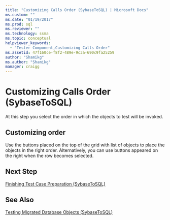 ```yaml
---
title: "Customizing Calls Order (SybaseToSQL) | Microsoft Docs"
ms.custom: ""
ms.date: "01/19/2017"
ms.prod: sql
ms.reviewer: ""
ms.technology: ssma
ms.topic: conceptual
helpviewer_keywords: 
  - "Tester Component,Customizing Calls Order"
ms.assetid: 47f160ce-f8f2-489e-9c3a-690c9fa25259
author: "Shamikg"
ms.author: "Shamikg"
manager: craigg
---
```

# Customizing Calls Order (SybaseToSQL)
At this step you select the order in which the objects to test will be invoked.  
  
## Customizing order  
Use the buttons placed on the top of the grid with list of objects to place the objects in the right order. Alternatively, you can use buttons appeared on the right when the row becomes selected.  
  
## Next Step  
[Finishing Test Case Preparation &#40;SybaseToSQL&#41;](../../ssma/sybase/finishing-test-case-preparation-sybasetosql.md)  
  
## See Also  
[Testing Migrated Database Objects &#40;SybaseToSQL&#41;](../../ssma/sybase/testing-migrated-database-objects-sybasetosql.md)  
  
